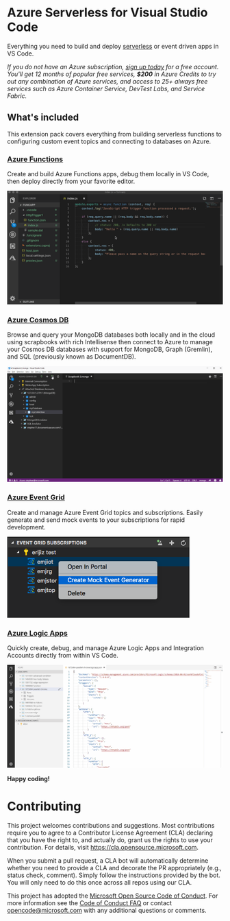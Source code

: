 # Azure Serverless for Visual Studio Code

Everything you need to build and deploy [serverless](https://azure.microsoft.com/en-us/overview/serverless-computing/) or event driven apps in VS Code.

_If you do not have an Azure subscription, [sign up today](https://azure.microsoft.com/en-us/free/?b=16.48) for a free account. You'll get 12 months of popular free services, **\$200** in Azure Credits to try out any combination of Azure services, and access to 25+ always free services such as Azure Container Service, DevTest Labs, and Service Fabric._

## What's included

This extension pack covers everything from building serverless functions to configuring custom event topics and connecting to databases on Azure.

### [Azure Functions](https://marketplace.visualstudio.com/items?itemName=ms-azuretools.vscode-azurefunctions)

Create and build Azure Functions apps, debug them locally in VS Code, then deploy directly from your favorite editor.

![Debug Functions locally](resources/functions-debug.gif)

### [Azure Cosmos DB](https://marketplace.visualstudio.com/items?itemName=ms-azuretools.vscode-cosmosdb)

Browse and query your MongoDB databases both locally and in the cloud using scrapbooks with rich Intellisense then connect to Azure to manage your Cosmos DB databases with support for MongoDB, Graph (Gremlin), and SQL (previously known as DocumentDB).

![Cosmos DB Scrapbooks](resources/cosmos-scrapbook.gif)

### [Azure Event Grid](https://marketplace.visualstudio.com/items?itemName=ms-azuretools.vscode-azureeventgrid)

Create and manage Azure Event Grid topics and subscriptions. Easily generate and send mock events to your subscriptions for rapid development.

![Create Mock events](resources/create-mock-eventgrid.png)

### [Azure Logic Apps](https://marketplace.visualstudio.com/items?itemName=ms-azuretools.vscode-logicapps)

Quickly create, debug, and manage Azure Logic Apps and Integration Accounts directly from within VS Code.

![Open in Designer](resources/open-in-designer.gif)

**Happy coding!**

# Contributing

This project welcomes contributions and suggestions. Most contributions require you to agree to a
Contributor License Agreement (CLA) declaring that you have the right to, and actually do, grant us
the rights to use your contribution. For details, visit https://cla.opensource.microsoft.com.

When you submit a pull request, a CLA bot will automatically determine whether you need to provide
a CLA and decorate the PR appropriately (e.g., status check, comment). Simply follow the instructions
provided by the bot. You will only need to do this once across all repos using our CLA.

This project has adopted the [Microsoft Open Source Code of Conduct](https://opensource.microsoft.com/codeofconduct/).
For more information see the [Code of Conduct FAQ](https://opensource.microsoft.com/codeofconduct/faq/) or
contact [opencode@microsoft.com](mailto:opencode@microsoft.com) with any additional questions or comments.
